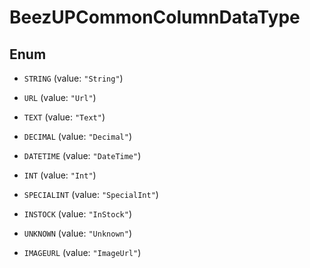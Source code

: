 
# BeezUPCommonColumnDataType

## Enum


* `STRING` (value: `"String"`)

* `URL` (value: `"Url"`)

* `TEXT` (value: `"Text"`)

* `DECIMAL` (value: `"Decimal"`)

* `DATETIME` (value: `"DateTime"`)

* `INT` (value: `"Int"`)

* `SPECIALINT` (value: `"SpecialInt"`)

* `INSTOCK` (value: `"InStock"`)

* `UNKNOWN` (value: `"Unknown"`)

* `IMAGEURL` (value: `"ImageUrl"`)



